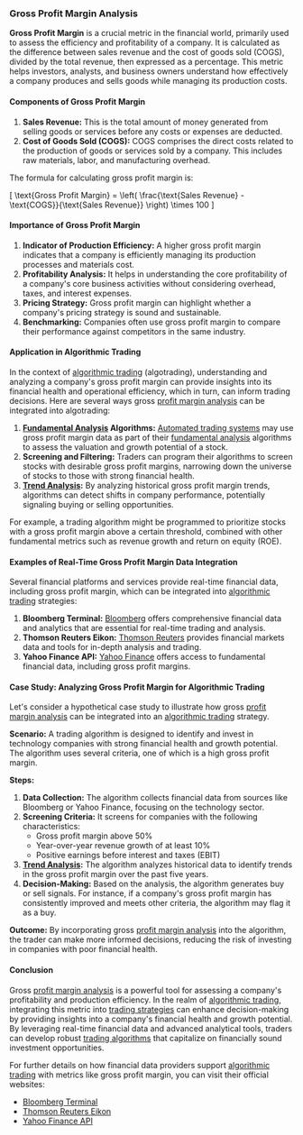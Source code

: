 ### Gross Profit Margin Analysis

**Gross Profit Margin** is a crucial metric in the financial world, primarily used to assess the efficiency and profitability of a company. It is calculated as the difference between sales revenue and the cost of goods sold (COGS), divided by the total revenue, then expressed as a percentage. This metric helps investors, analysts, and business owners understand how effectively a company produces and sells goods while managing its production costs.

#### Components of Gross Profit Margin

1. **Sales Revenue:** This is the total amount of money generated from selling goods or services before any costs or expenses are deducted.
2. **Cost of Goods Sold (COGS):** COGS comprises the direct costs related to the production of goods or services sold by a company. This includes raw materials, labor, and manufacturing overhead.

The formula for calculating gross profit margin is:

\[ \text{Gross Profit Margin} = \left( \frac{\text{Sales Revenue} - \text{COGS}}{\text{Sales Revenue}} \right) \times 100 \]

#### Importance of Gross Profit Margin

1. **Indicator of Production Efficiency:** A higher gross profit margin indicates that a company is efficiently managing its production processes and materials cost.
2. **Profitability Analysis:** It helps in understanding the core profitability of a company's core business activities without considering overhead, taxes, and interest expenses.
3. **Pricing Strategy:** Gross profit margin can highlight whether a company's pricing strategy is sound and sustainable.
4. **Benchmarking:** Companies often use gross profit margin to compare their performance against competitors in the same industry.

#### Application in Algorithmic Trading

In the context of [algorithmic trading](../a/algorithmic_trading.md) (algotrading), understanding and analyzing a company's gross profit margin can provide insights into its financial health and operational efficiency, which in turn, can inform trading decisions. Here are several ways gross [profit margin analysis](../p/profit_margin_analysis.md) can be integrated into algotrading:

1. **[Fundamental Analysis](../f/fundamental_analysis.md) Algorithms:** [Automated trading systems](../a/automated_trading_systems.md) may use gross profit margin data as part of their [fundamental analysis](../f/fundamental_analysis.md) algorithms to assess the valuation and growth potential of a stock.
2. **Screening and Filtering:** Traders can program their algorithms to screen stocks with desirable gross profit margins, narrowing down the universe of stocks to those with strong financial health.
3. **[Trend Analysis](../t/trend_analysis.md):** By analyzing historical gross profit margin trends, algorithms can detect shifts in company performance, potentially signaling buying or selling opportunities.

For example, a trading algorithm might be programmed to prioritize stocks with a gross profit margin above a certain threshold, combined with other fundamental metrics such as revenue growth and return on equity (ROE).

#### Examples of Real-Time Gross Profit Margin Data Integration

Several financial platforms and services provide real-time financial data, including gross profit margin, which can be integrated into [algorithmic trading](../a/algorithmic_trading.md) strategies:

1. **Bloomberg Terminal:** [Bloomberg](https://www.bloomberg.com/professional/solution/execution-order-management/) offers comprehensive financial data and analytics that are essential for real-time trading and analysis.
2. **Thomson Reuters Eikon:** [Thomson Reuters](https://www.refinitiv.com/en/products/eikon-trading-software) provides financial markets data and tools for in-depth analysis and trading.
3. **Yahoo Finance API:** [Yahoo Finance](https://www.yahoofinanceapi.com/) offers access to fundamental financial data, including gross profit margins.

#### Case Study: Analyzing Gross Profit Margin for Algorithmic Trading

Let's consider a hypothetical case study to illustrate how gross [profit margin analysis](../p/profit_margin_analysis.md) can be integrated into an [algorithmic trading](../a/algorithmic_trading.md) strategy.

**Scenario:** A trading algorithm is designed to identify and invest in technology companies with strong financial health and growth potential. The algorithm uses several criteria, one of which is a high gross profit margin.

**Steps:**

1. **Data Collection:** The algorithm collects financial data from sources like Bloomberg or Yahoo Finance, focusing on the technology sector.
2. **Screening Criteria:** It screens for companies with the following characteristics:
   - Gross profit margin above 50%
   - Year-over-year revenue growth of at least 10%
   - Positive earnings before interest and taxes (EBIT)
3. **[Trend Analysis](../t/trend_analysis.md):** The algorithm analyzes historical data to identify trends in the gross profit margin over the past five years.
4. **Decision-Making:** Based on the analysis, the algorithm generates buy or sell signals. For instance, if a company's gross profit margin has consistently improved and meets other criteria, the algorithm may flag it as a buy.

**Outcome:** By incorporating gross [profit margin analysis](../p/profit_margin_analysis.md) into the algorithm, the trader can make more informed decisions, reducing the risk of investing in companies with poor financial health.

#### Conclusion

Gross [profit margin analysis](../p/profit_margin_analysis.md) is a powerful tool for assessing a company's profitability and production efficiency. In the realm of [algorithmic trading](../a/algorithmic_trading.md), integrating this metric into [trading strategies](../t/trading_strategies.md) can enhance decision-making by providing insights into a company's financial health and growth potential. By leveraging real-time financial data and advanced analytical tools, traders can develop robust [trading algorithms](../t/trading_algorithms.md) that capitalize on financially sound investment opportunities.

For further details on how financial data providers support [algorithmic trading](../a/algorithmic_trading.md) with metrics like gross profit margin, you can visit their official websites:

- [Bloomberg Terminal](https://www.bloomberg.com/professional/solution/execution-order-management/)
- [Thomson Reuters Eikon](https://www.refinitiv.com/en/products/eikon-trading-software)
- [Yahoo Finance API](https://www.yahoofinanceapi.com/)
